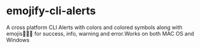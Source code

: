 # emojify-cli-alerts
A cross platform CLI Alerts with colors and colored symbols along with emojis🥳🥳🥳 for success, info, warning and error.Works on both MAC OS and Windows
